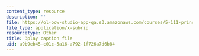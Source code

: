 ```yaml
---
content_type: resource
description: ''
file: https://ol-ocw-studio-app-qa.s3.amazonaws.com/courses/5-111-principles-of-chemical-science-fall-2008/a9b9eb45c01c5a16a7921f726a7d6b84_GOBzZMaiMss.vtt
file_type: application/x-subrip
resourcetype: Other
title: 3play caption file
uid: a9b9eb45-c01c-5a16-a792-1f726a7d6b84
---
```

